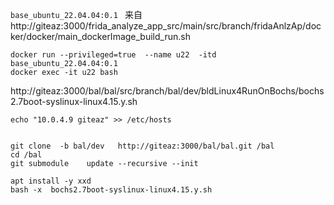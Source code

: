 
```base_ubuntu_22.04.04:0.1 ``` 来自 http://giteaz:3000/frida_analyze_app_src/main/src/branch/fridaAnlzAp/docker/docker/main_dockerImage_build_run.sh

```shell
docker run --privileged=true  --name u22  -itd base_ubuntu_22.04.04:0.1 
docker exec -it u22 bash
```

http://giteaz:3000/bal/bal/src/branch/bal/dev/bldLinux4RunOnBochs/bochs2.7boot-syslinux-linux4.15.y.sh


```shell
echo "10.0.4.9 giteaz" >> /etc/hosts


git clone  -b bal/dev   http://giteaz:3000/bal/bal.git /bal
cd /bal
git submodule    update --recursive --init

apt install -y xxd
bash -x  bochs2.7boot-syslinux-linux4.15.y.sh

```